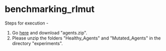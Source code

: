 # benchmarking_rlmut

Steps for execution - 

1. Go [here](https://zenodo.org/records/7233122) and download "agents.zip".
2. Please unzip the folders "Healthy_Agents" and "Mutated_Agents" in the directory "experiments".